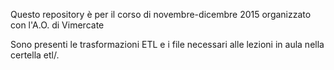 Questo repository è per il corso di novembre-dicembre 2015 organizzato con l'A.O. di Vimercate

Sono presenti le trasformazioni ETL e i file necessari alle lezioni in aula nella certella etl/.

